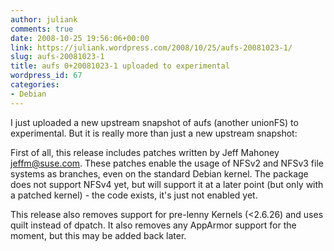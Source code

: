 ```yaml
---
author: juliank
comments: true
date: 2008-10-25 19:56:06+00:00
link: https://juliank.wordpress.com/2008/10/25/aufs-20081023-1/
slug: aufs-20081023-1
title: aufs 0+20081023-1 uploaded to experimental
wordpress_id: 67
categories:
- Debian
---
```


I just uploaded a new upstream snapshot of aufs (another unionFS) to experimental. But it is really more than just a new upstream snapshot:

First of all, this release includes patches written by Jeff Mahoney <jeffm@suse.com>. These patches enable the usage of NFSv2 and NFSv3 file systems as branches, even on the standard Debian kernel. The package does not support NFSv4 yet, but will support it at a later point (but only with a patched kernel) - the code exists, it's just not enabled yet.

This release also removes support for pre-lenny Kernels (<2.6.26) and uses quilt instead of dpatch. It also removes any AppArmor support for the moment, but this may be added back later.
